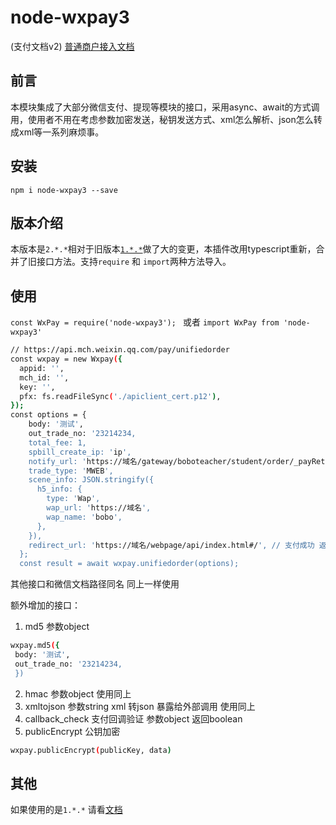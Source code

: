 
# node-wxpay3
(支付文档v2)
[普通商户接入文档](https://pay.weixin.qq.com/wiki/doc/api/index.html)

## 前言
本模块集成了大部分微信支付、提现等模块的接口，采用async、await的方式调用，使用者不用在考虑参数加密发送，秘钥发送方式、xml怎么解析、json怎么转成xml等一系列麻烦事。 
## 安装 
`npm i node-wxpay3 --save`

## 版本介绍
本版本是`2.*.*`相对于旧版本[`1.*.*`](https://github.com/klover2/node-wxpay/blob/master/README.md)做了大的变更，本插件改用typescript重新，合并了旧接口方法。支持`require` 和 `import`两种方法导入。

## 使用
`const WxPay = require('node-wxpay3'); ` 或者 `import WxPay from 'node-wxpay3'`
```bash
// https://api.mch.weixin.qq.com/pay/unifiedorder
const wxpay = new Wxpay({
  appid: '',
  mch_id: '',
  key: '',
  pfx: fs.readFileSync('./apiclient_cert.p12'),
});
const options = {
    body: '测试',
    out_trade_no: '23214234, 
    total_fee: 1,
    spbill_create_ip: 'ip',
    notify_url: 'https://域名/gateway/boboteacher/student/order/_payReturnss', //自己的接口
    trade_type: 'MWEB',
    scene_info: JSON.stringify({
      h5_info: {
        type: 'Wap',
        wap_url: 'https://域名',
        wap_name: 'bobo',
      },
    }),
    redirect_url: 'https://域名/webpage/api/index.html#/', // 支付成功 返回页面 h5支付需要
  };
  const result = await wxpay.unifiedorder(options);
```
其他接口和微信文档路径同名 同上一样使用

额外增加的接口：
1. md5 参数object
```bash
wxpay.md5({
 body: '测试',
 out_trade_no: '23214234, 
 })
```
2. hmac 参数object 使用同上
3. xmltojson 参数string xml 转json 暴露给外部调用 使用同上
4. callback_check 支付回调验证 参数object 返回boolean
5. publicEncrypt 公钥加密
```bash
wxpay.publicEncrypt(publicKey, data)
```

## 其他
如果使用的是`1.*.*` 请看[文档](https://github.com/klover2/node-wxpay/blob/master/README.md)